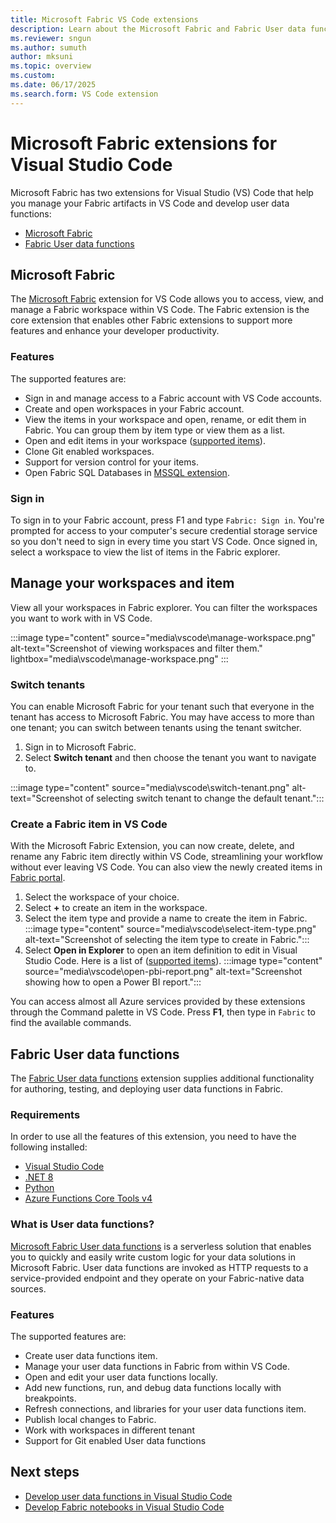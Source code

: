```yaml
---
title: Microsoft Fabric VS Code extensions
description: Learn about the Microsoft Fabric and Fabric User data functions extensions for Visual Studio Code to support local development and debugging. 
ms.reviewer: sngun
ms.author: sumuth
author: mksuni
ms.topic: overview
ms.custom:
ms.date: 06/17/2025
ms.search.form: VS Code extension
---
```


# Microsoft Fabric extensions for Visual Studio Code

Microsoft Fabric has two extensions for Visual Studio (VS) Code that help you manage your Fabric artifacts in VS Code and develop user data functions:

- [Microsoft Fabric](https://marketplace.visualstudio.com/items?itemName=fabric.vscode-fabric)
- [Fabric User data functions](https://marketplace.visualstudio.com/items?itemName=fabric.vscode-fabric-functions)

## Microsoft Fabric 

The [Microsoft Fabric](https://marketplace.visualstudio.com/items?itemName=fabric.vscode-fabric) extension for VS Code allows you to access, view, and manage a Fabric workspace within VS Code. The Fabric extension is the core extension that enables other Fabric extensions to support more features and enhance your developer productivity.

### Features

The supported features are:

- Sign in and manage access to a Fabric account with VS Code accounts.
- Create and open workspaces in your Fabric account.
- View the items in your workspace and open, rename, or edit them in Fabric. You can group them by item type or view them as a list.
- Open and edit items in your workspace ([supported items](/rest/api/fabric/articles/item-management/definitions/item-definition-overview)).
- Clone Git enabled workspaces.
- Support for version control for your items.
- Open Fabric SQL Databases in [MSSQL extension](https://marketplace.visualstudio.com/items?itemName=ms-mssql.mssql).

### Sign in

To sign in to your Fabric account, press F1 and type `Fabric: Sign in`. You're prompted for access to your computer's secure credential storage service so you don't need to sign in every time you start VS Code. Once signed in, select a workspace to view the list of items in the Fabric explorer.

## Manage your workspaces and item
View all your workspaces in Fabric explorer. You can filter the workspaces you want to work with in VS Code. 

:::image type="content" source="media\vscode\manage-workspace.png" alt-text="Screenshot of viewing workspaces and filter them." lightbox="media\vscode\manage-workspace.png" :::

### Switch tenants

You can enable Microsoft Fabric for your tenant  such that everyone in the tenant has access to Microsoft Fabric. You may have access to more than one tenant; you can switch between tenants using the tenant switcher.

1. Sign in to Microsoft Fabric.
2. Select **Switch tenant** and  then choose the tenant you want to navigate to.

  :::image type="content" source="media\vscode\switch-tenant.png" alt-text="Screenshot of selecting switch tenant to change the default tenant.":::

### Create a Fabric item in VS Code

With the Microsoft Fabric Extension, you can now create, delete, and rename any Fabric item directly within VS Code, streamlining your workflow without ever leaving VS Code. You can also view the newly created items in [Fabric portal](https://app.fabric.microsoft.com).

1. Select the workspace of your choice.
2. Select **+** to create an item in the workspace.   
3. Select the item type and provide a name to create the item in Fabric. 
   :::image type="content" source="media\vscode\select-item-type.png" alt-text="Screenshot of selecting the item type to create in Fabric.":::
3. Select **Open in Explorer** to open an item definition to edit in Visual Studio Code. Here is a list of ([supported items](/rest/api/fabric/articles/item-management/definitions/item-definition-overview)).
   :::image type="content" source="media\vscode\open-pbi-report.png" alt-text="Screenshot showing how to open a Power BI report.":::
   
You can access almost all Azure services provided by these extensions through the Command palette in VS Code. Press **F1**, then type in `Fabric` to find the available commands.

## Fabric User data functions

The [Fabric User data functions](https://marketplace.visualstudio.com/items?itemName=fabric.vscode-fabric-functions) extension supplies additional functionality for authoring, testing, and deploying user data functions in Fabric.

### Requirements

In order to use all the features of this extension, you need to have the following installed:

- [Visual Studio Code](https://code.visualstudio.com/)
- [.NET 8](https://dotnet.microsoft.com/download)
- [Python](https://www.python.org/downloads/)
- [Azure Functions Core Tools v4](/azure/azure-functions/functions-run-local)

### What is User data functions?

[Microsoft Fabric User data functions](./user-data-functions/create-user-data-functions-portal.md) is a serverless solution that enables you to quickly and easily write custom logic for your data solutions in Microsoft Fabric. User data functions are invoked as HTTP requests to a service-provided endpoint and they operate on your Fabric-native data sources.

### Features

The supported features are:

- Create user data functions item.
- Manage your user data functions in Fabric from within VS Code.
- Open and edit your user data functions locally.
- Add new functions, run, and debug data functions locally with breakpoints.
- Refresh connections, and libraries for your user data functions item.
- Publish local changes to Fabric.
- Work with workspaces in different tenant
- Support for Git enabled User data functions 


## Next steps

- [Develop user data functions in Visual Studio Code](./user-data-functions/create-user-data-functions-vs-code.md)
- [Develop Fabric notebooks in Visual Studio Code](./setup-vs-code-extension.md)
